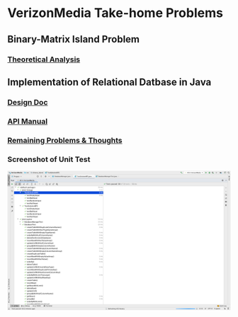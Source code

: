 # VerizonMedia Take-home Problems

## Binary-Matrix Island Problem
### [Theoretical Analysis](src/binary_island/Analysis.md)


## Implementation of Relational Datbase in Java
### [Design Doc](src/database/Design&#32;Doc.md)

### [API Manual](src/binary_island/API_Manual.md)

### [Remaining Problems & Thoughts](src/binary_island/Thoughts.md)

### Screenshot of Unit Test
![Unit Test](/screenshot-test.png?raw=true "demo")
